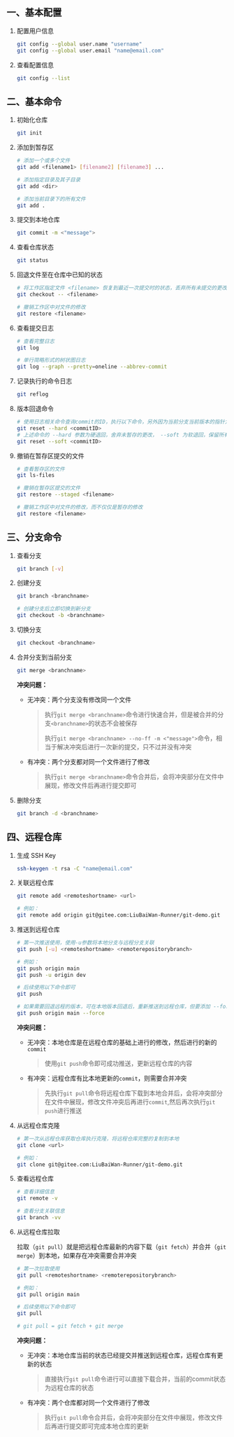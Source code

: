 ## 一、基本配置

1. 配置用户信息

   ```bash
   git config --global user.name "username"
   git config --global user.email "name@email.com"
   ```

   

2. 查看配置信息

   ```bash
   git config --list
   ```

   



## 二、基本命令

1. 初始化仓库

   ```bash
   git init
   ```

   

2. 添加到暂存区

   ```bash
   # 添加一个或多个文件
   git add <filename1> [filename2] [filename3] ...
   
   # 添加指定目录及其子目录
   git add <dir>
   
   # 添加当前目录下的所有文件
   git add .
   ```

   

3. 提交到本地仓库

   ```bash
   git commit -m <"message">
   ```

   

4. 查看仓库状态

   ```bash
   git status
   ```

   

5. 回退文件至在仓库中已知的状态

   ```bash
   # 将工作区指定文件 <filename> 恢复到最近一次提交时的状态，丢弃所有未提交的更改
   git checkout -- <filename>
   
   # 撤销工作区中对文件的修改
   git restore <filename>
   ```

   

6. 查看提交日志

   ```bash
   # 查看完整日志
   git log
   
   # 单行简略形式的树状图日志
   git log --graph --pretty=oneline --abbrev-commit
   ```



7. 记录执行的命令日志

   ```bash
   git reflog
   ```

   

8. 版本回退命令

   ```bash
   # 使用日志相关命令查询commit的ID，执行以下命令，另外因为当前分支当前版本的指针为HEAD，可是使用HEAD^表示上一次提交的ID
   git reset --hard <commitID>
   # 上述命令的 --hard 参数为硬退回，舍弃未暂存的更改， --soft 为软退回，保留所有更改
   git reset --soft <commitID>
   ```

9. 撤销在暂存区提交的文件

   ```bash
   # 查看暂存区的文件
   git ls-files
   
   # 撤销在暂存区提交的文件
   git restore --staged <filename>
   
   # 撤销工作区中对文件的修改，而不仅仅是暂存的修改
   git restore <filename>
   ```
   
   



## 三、分支命令

1. 查看分支

   ```bash
   git branch [-v]
   ```

   

2. 创建分支

   ```bash
   git branch <branchname>	
   
   # 创建分支后立即切换到新分支
   git checkout -b <branchname>
   ```

   

3. 切换分支

   ```bash
   git checkout <branchname>
   ```

   

4. 合并分支到当前分支

   ```bash
   git merge <branchname>
   ```

   **冲突问题：**

   * 无冲突：两个分支没有修改同一个文件

     > 执行`git merge <branchname>`命令进行快速合并，但是被合并的分支`<branchname>`的状态不会被保存
     >
     > 执行`git merge <branchname> --no-ff -m <"message">`命令，相当于解决冲突后进行一次新的提交，只不过并没有冲突

   * 有冲突：两个分支都对同一个文件进行了修改

     > 执行`git merge <branchname>`命令合并后，会将冲突部分在文件中展现，修改文件后再进行提交即可

   

5. 删除分支

   ```bash
   git branch -d <branchname>
   ```

   



## 四、远程仓库

1. 生成 SSH Key

   ```bash
   ssh-keygen -t rsa -C "name@email.com"
   ```

   

2. 关联远程仓库

   ```bash
   git remote add <remoteshortname> <url>
   
   # 例如：
   git remote add origin git@gitee.com:LiuBaiWan-Runner/git-demo.git
   ```

   

3. 推送到远程仓库

   ```bash
   # 第一次推送使用，使用-u参数将本地分支与远程分支关联
   git push [-u] <remoteshortname> <remoterepositorybranch>
   
   # 例如：
   git push origin main
   git push -u origin dev
   
   # 后续使用以下命令即可
   git push
   
   # 如果需要回退远程的版本，可在本地版本回退后，重新推送到远程仓库，但要添加 --force 强制参数
   git push origin main --force
   ```

   **冲突问题：**

   * 无冲突：本地仓库是在远程仓库的基础上进行的修改，然后进行的新的`commit`

     > 使用`git push`命令即可成功推送，更新远程仓库的内容

   * 有冲突：远程仓库有比本地更新的`commit`，则需要合并冲突

     > 先执行`git pull`命令将远程仓库下载到本地合并后，会将冲突部分在文件中展现，修改文件冲突后再进行`commit`,然后再次执行`git push`进行推送

   

4. 从远程仓库克隆

   ```bash
   # 第一次从远程仓库获取仓库执行克隆，将远程仓库完整的复制到本地
   git clone <url>
   
   # 例如：
   git clone git@gitee.com:LiuBaiWan-Runner/git-demo.git
   ```

   

5. 查看远程仓库

   ```bash
   # 查看详细信息
   git remote -v
   
   # 查看分支关联信息
   git branch -vv
   ```

   

6. 从远程仓库拉取

   拉取（`git pull`）就是把远程仓库最新的内容下载（`git fetch`）并合并（`git merge`）到本地，如果存在冲突需要合并冲突

   ```bash
   # 第一次拉取使用
   git pull <remoteshortname> <remoterepositorybranch>
   
   # 例如：
   git pull origin main
   
   # 后续使用以下命令即可
   git pull
   
   # git pull = git fetch + git merge
   ```

   **冲突问题：**

   * 无冲突：本地仓库当前的状态已经提交并推送到远程仓库，远程仓库有更新的状态

     > 直接执行`git pull`命令进行可以直接下载合并，当前的commit状态为远程仓库的状态

   * 有冲突：两个仓库都对同一个文件进行了修改

     > 执行`git pull`命令合并后，会将冲突部分在文件中展现，修改文件后再进行提交即可完成本地仓库的更新